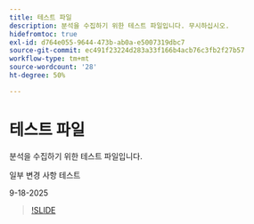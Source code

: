 ```yaml
---
title: 테스트 파일
description: 분석을 수집하기 위한 테스트 파일입니다. 무시하십시오.
hidefromtoc: true
exl-id: d764e055-9644-473b-ab0a-e5007319dbc7
source-git-commit: ec491f23224d283a33f166b4acb76c3fb2f27b57
workflow-type: tm+mt
source-wordcount: '28'
ht-degree: 50%

---
```


# 테스트 파일

분석을 수집하기 위한 테스트 파일입니다.

일부 변경 사항 테스트

9-18-2025

>[!SLIDE](analyze-project)
